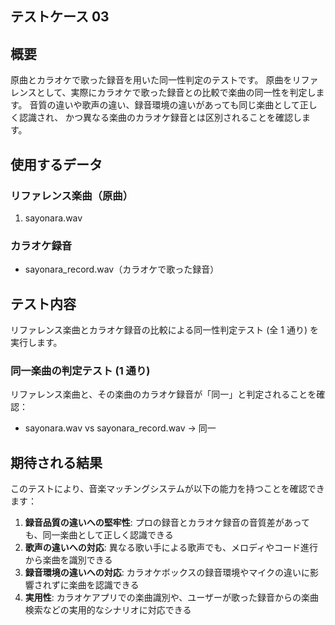## テストケース 03

## 概要

原曲とカラオケで歌った録音を用いた同一性判定のテストです。
原曲をリファレンスとして、実際にカラオケで歌った録音との比較で楽曲の同一性を判定します。
音質の違いや歌声の違い、録音環境の違いがあっても同じ楽曲として正しく認識され、
かつ異なる楽曲のカラオケ録音とは区別されることを確認します。

## 使用するデータ

### リファレンス楽曲（原曲）

1. sayonara.wav

### カラオケ録音

- sayonara_record.wav（カラオケで歌った録音）

## テスト内容

リファレンス楽曲とカラオケ録音の比較による同一性判定テスト (全 1 通り) を実行します。

### 同一楽曲の判定テスト (1 通り)

リファレンス楽曲と、その楽曲のカラオケ録音が「同一」と判定されることを確認：

- sayonara.wav vs sayonara_record.wav → 同一

## 期待される結果

このテストにより、音楽マッチングシステムが以下の能力を持つことを確認できます：

1. **録音品質の違いへの堅牢性**: プロの録音とカラオケ録音の音質差があっても、同一楽曲として正しく認識できる
2. **歌声の違いへの対応**: 異なる歌い手による歌声でも、メロディやコード進行から楽曲を識別できる
3. **録音環境の違いへの対応**: カラオケボックスの録音環境やマイクの違いに影響されずに楽曲を認識できる
4. **実用性**: カラオケアプリでの楽曲識別や、ユーザーが歌った録音からの楽曲検索などの実用的なシナリオに対応できる
